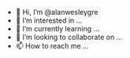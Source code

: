 - 👋 Hi, I’m @alanwesleygre
- 👀 I’m interested in ...
- 🌱 I’m currently learning ...
- 💞️ I’m looking to collaborate on ...
- 📫 How to reach me ...

<!---
alanwesleygre/alanwesleygre is a ✨ special ✨ repository because its `README.md` (this file) appears on your GitHub profile.
You can click the Preview link to take a look at your changes.
--->
